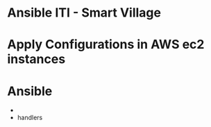 # Ansible ITI - Smart Village

# Apply Configurations in AWS ec2 instances

# Ansible 
- 
- handlers
 